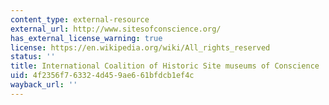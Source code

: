 ```yaml
---
content_type: external-resource
external_url: http://www.sitesofconscience.org/
has_external_license_warning: true
license: https://en.wikipedia.org/wiki/All_rights_reserved
status: ''
title: International Coalition of Historic Site museums of Conscience
uid: 4f2356f7-6332-4d45-9ae6-61bfdcb1ef4c
wayback_url: ''
---
```

